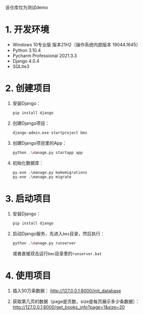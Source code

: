该仓库仅为测试demo

# 1. 开发环境

* Windows 10专业版 版本21H2（操作系统内部版本 19044.1645）
* Python 3.10.4
* Pycharm Professional 2021.3.3
* Django 4.0.4
* SQLite3

# 2. 创建项目

1. 安装Django：
    ```bash
    pip install django
    ```
2. 创建Django项目：
    ```bash
    django-admin.exe startproject bms
    ```
3. 创建Django项目里的App：
    ```bash
    python .\manage.py startapp app
    ```
4. 初始化数据库：
    ```py
    py.exe .\manage.py makemigrations
    py.exe .\manage.py migrate
    ```

# 3. 启动项目

1. 安装Django：
    ```bash
    pip install django
    ```
2. 启动Django服务，先进入`bms`目录，然后执行：
    ```bash
    python .\manage.py runserver
    ```
    或者直接双击运行`bms`目录里的`runserver.bat`

# 4. 使用项目

1. 插入50万条数据：
http://127.0.0.1:8000/init_database

2. 获取第几页的数据（page是页数，size是每页展示多少条数据）：
http://127.0.0.1:8000/get_books_info?page=1&size=20
